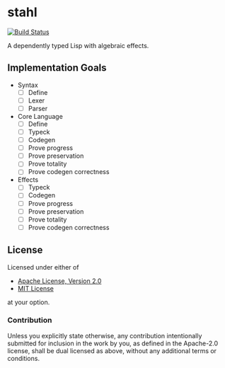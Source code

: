 stahl
=====

[![Build Status](https://travis-ci.org/remexre/stahl.svg?branch=master)](https://travis-ci.org/remexre/stahl)

A dependently typed Lisp with algebraic effects.

Implementation Goals
--------------------

-	Syntax
	-	[ ] Define
	-	[ ] Lexer
	-	[ ] Parser
-	Core Language
	-	[ ] Define
	-	[ ] Typeck
	-	[ ] Codegen
	-	[ ] Prove progress
	-	[ ] Prove preservation
	-	[ ] Prove totality
	-	[ ] Prove codegen correctness
-	Effects
	-	[ ] Typeck
	-	[ ] Codegen
	-	[ ] Prove progress
	-	[ ] Prove preservation
	-	[ ] Prove totality
	-	[ ] Prove codegen correctness

License
-------

Licensed under either of

-	[Apache License, Version 2.0](http://www.apache.org/licenses/LICENSE-2.0)
-	[MIT License](http://opensource.org/licenses/MIT)

at your option.

### Contribution

Unless you explicitly state otherwise, any contribution intentionally submitted for inclusion in the work by you, as defined in the Apache-2.0 license, shall be dual licensed as above, without any additional terms or conditions.
